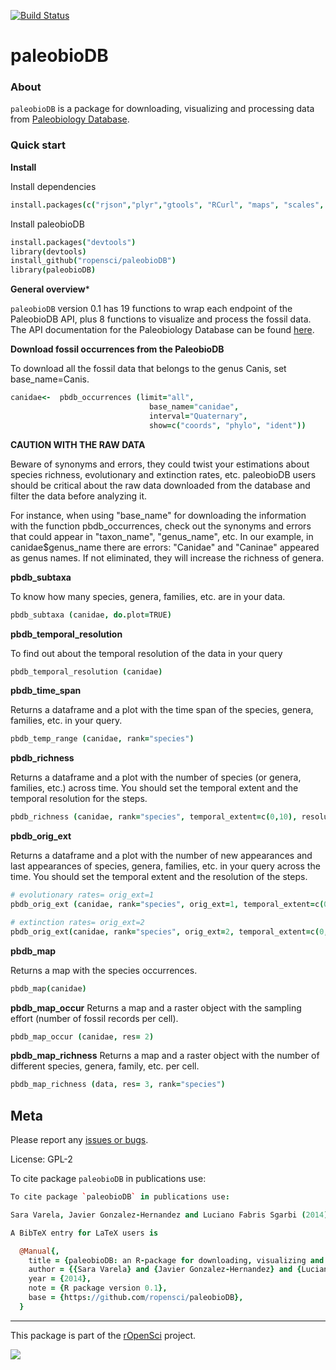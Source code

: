 [![Build Status](https://travis-ci.org/ropensci/paleobioDB.svg)](https://travis-ci.org/ropensci/paleobioDB)

paleobioDB
=======

### About

`paleobioDB` is a package for downloading, visualizing and processing data from [Paleobiology Database](http://paleobiodb.org/).


### Quick start

**Install**

Install dependencies


```coffee
install.packages(c("rjson","plyr","gtools", "RCurl", "maps", "scales", "raster"))
```

Install paleobioDB

```coffee
install.packages("devtools")
library(devtools)
install_github("ropensci/paleobioDB")
library(paleobioDB)
```

**General overview***

`paleobioDB` version 0.1 has 19 functions to wrap each endpoint of the PaleobioDB API, plus 8 functions to visualize and process the fossil data. The API documentation for the Paleobiology Database can be found [here](http://paleobiodb.org/data1.1/).

**Download fossil occurrences from the PaleobioDB** 

To download all the fossil data that belongs to the genus Canis, set base_name=Canis.  

```coffee
canidae<-  pbdb_occurrences (limit="all",
                               base_name="canidae", 
                               interval="Quaternary",             
                               show=c("coords", "phylo", "ident"))
```

**CAUTION WITH THE RAW DATA**

Beware of synonyms and errors, they could twist your estimations about species richness, evolutionary and extinction rates, etc. paleobioDB users should be critical about the raw data downloaded from the database and filter the data before analyzing it.

For instance, when using "base_name" for downloading the information with the function pbdb_occurrences, check out the synonyms and errors that could appear in "taxon_name", "genus_name", etc. In our example, in canidae$genus_name there are errors: "Canidae" and "Caninae" appeared as genus names. If not eliminated, they will increase the richness of genera. 


**pbdb_subtaxa**

To know how many species, genera, families, etc. are in your data.
  
```coffee
pbdb_subtaxa (canidae, do.plot=TRUE)         

```
**pbdb_temporal_resolution**

To find out about the temporal resolution of the data in your query

```coffee
pbdb_temporal_resolution (canidae)
```   

**pbdb_time_span**

Returns a dataframe and a plot with the time span of the species, genera, families, etc. in your query.

```coffee
pbdb_temp_range (canidae, rank="species")
``` 

**pbdb_richness**

Returns a dataframe and a plot with the number of species (or genera, families, etc.) across time. You should set the temporal extent and the temporal resolution for the steps.

```coffee
pbdb_richness (canidae, rank="species", temporal_extent=c(0,10), resolution=1)
``` 

**pbdb_orig_ext**

Returns a dataframe and a plot with the number of new appearances and last appearances of species, genera, families, etc. in your query across the time. You should set the temporal extent and the resolution of the steps. 

```coffee
# evolutionary rates= orig_ext=1
pbdb_orig_ext (canidae, rank="species", orig_ext=1, temporal_extent=c(0,10), resolution=1)

# extinction rates= orig_ext=2
pbdb_orig_ext(canidae, rank="species", orig_ext=2, temporal_extent=c(0,10), resolution=1)

``` 

**pbdb_map**

Returns a map with the species occurrences.

```coffee
pbdb_map(canidae)
``` 
**pbdb_map_occur**
Returns a map and a raster object with the sampling effort (number of fossil records per cell).

```coffee
pbdb_map_occur (canidae, res= 2)
``` 
**pbdb_map_richness**
Returns a map and a raster object with the number of different species, genera, family, etc. per cell.

```coffee
pbdb_map_richness (data, res= 3, rank="species")
``` 

## Meta

Please report any [issues or bugs](https://github.com/ropensci/pbdb/issues).

License: GPL-2

To cite package `paleobioDB` in publications use:

```coffee
To cite package `paleobioDB` in publications use:

Sara Varela, Javier Gonzalez-Hernandez and Luciano Fabris Sgarbi (2014). paleobioDB: an R-package for downloading, visualizing and processing data from the Paleobiology Database. R package version 0.1. https://github.com/ropensci/paleobioDB

A BibTeX entry for LaTeX users is

  @Manual{,
    title = {paleobioDB: an R-package for downloading, visualizing and processing data from the Paleobiology Database},
    author = {{Sara Varela} and {Javier Gonzalez-Hernandez} and {Luciano Fabris Sgarbi}},
    year = {2014},
    note = {R package version 0.1},
    base = {https://github.com/ropensci/paleobioDB},
  }
```

---

This package is part of the [rOpenSci](http://ropensci.org/packages) project.

[![](http://ropensci.org/public_images/github_footer.png)](http://ropensci.org)
